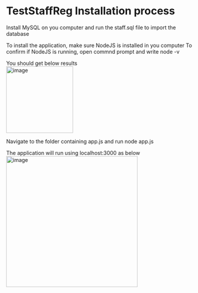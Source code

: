 # TestStaffReg Installation process

Install MySQL on you computer and run the staff.sql file to import the database

To install the application, make sure NodeJS is installed in you computer
To confirm if NodeJS is running, open commnd prompt and write node -v 

You should get below results <br>
<img width="179" alt="image" src="https://github.com/user-attachments/assets/b30dad4e-8dbb-4d3d-92cd-32930780619f" />

Navigate to the folder containing app.js and run node app.js

The application will run using localhost:3000 as below <br>
<img width="352" alt="image" src="https://github.com/user-attachments/assets/df4dc018-5d1f-4898-b2dd-47338b55fdf0" />




